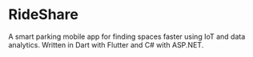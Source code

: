 # RideShare

A smart parking mobile app for finding spaces faster using IoT and data analytics. Written in Dart with Flutter and C# with ASP.NET. 